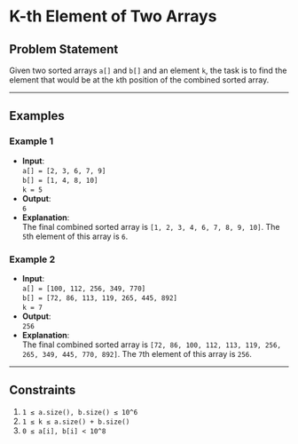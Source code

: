 # K-th Element of Two Arrays

## Problem Statement

Given two sorted arrays `a[]` and `b[]` and an element `k`, the task is to find the element that would be at the `k`th position of the combined sorted array.

---

## Examples

### Example 1
- **Input**:  
  `a[] = [2, 3, 6, 7, 9]`  
  `b[] = [1, 4, 8, 10]`  
  `k = 5`
- **Output**:  
  `6`
- **Explanation**:  
  The final combined sorted array is `[1, 2, 3, 4, 6, 7, 8, 9, 10]`. The `5`th element of this array is `6`.

### Example 2
- **Input**:  
  `a[] = [100, 112, 256, 349, 770]`  
  `b[] = [72, 86, 113, 119, 265, 445, 892]`  
  `k = 7`
- **Output**:  
  `256`
- **Explanation**:  
  The final combined sorted array is `[72, 86, 100, 112, 113, 119, 256, 265, 349, 445, 770, 892]`. The `7`th element of this array is `256`.

---

## Constraints
1. `1 ≤ a.size(), b.size() ≤ 10^6`
2. `1 ≤ k ≤ a.size() + b.size()`
3. `0 ≤ a[i], b[i] < 10^8`
